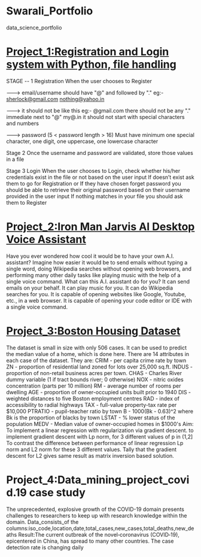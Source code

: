 # Swarali_Portfolio
data_science_portfolio
# [Project_1:Registration and Login system with Python, file handling](https://github.com/swarali0308/registration.py/blob/master/main.py)
STAGE -- 1 Registration When the user chooses to Register

---> email/username should have "@" and followed by "." eg:- sherlock@gmail.com nothing@yahoo.in

---> it should not be like this eg:- @gmail.com there should not be any "." immediate next to "@" my@.in it should not start with special characters and numbers

---> password (5 < password length > 16) Must have minimum one special character, one digit, one uppercase, one lowercase character

Stage 2 Once the username and password are validated, store those values in a file

Stage 3 Login When the user chooses to Login, check whether his/her credentials exist in the file or not based on the user input If doesn’t exist ask them to go for Registration or If they have chosen forget password you should be able to retrieve their original password based on their username provided in the user input If nothing matches in your file you should ask them to Register

# [Project_2:Iron Man Jarvis AI Desktop Voice Assistant](https://github.com/swarali0308/Desktop-Voice-Assistant.py/blob/master/main.py)
Have you ever wondered how cool it would be to have your own A.I. assistant? Imagine how easier it would be to send emails without typing a single word, doing Wikipedia searches without opening web browsers, and performing many other daily tasks like playing music with the help of a single voice command. What can this A.I. assistant do for you? It can send emails on your behalf. It can play music for you. It can do Wikipedia searches for you. It is capable of opening websites like Google, Youtube, etc., in a web browser. It is capable of opening your code editor or IDE with a single voice command.

# [Project_3:Boston Housing Dataset](https://github.com/swarali0308/machine-learning-LR-/blob/main/Boston%20Housing%20Dataset-LRGD.pdf)
The dataset is small in size with only 506 cases. It can be used to predict the median value of a home, which is done here. There are 14 attributes in each case of the dataset. They are: CRIM - per capita crime rate by town ZN - proportion of residential land zoned for lots over 25,000 sq.ft. INDUS - proportion of non-retail business acres per town. CHAS - Charles River dummy variable (1 if tract bounds river; 0 otherwise) NOX - nitric oxides concentration (parts per 10 million) RM - average number of rooms per dwelling AGE - proportion of owner-occupied units built prior to 1940 DIS - weighted distances to five Boston employment centres RAD - index of accessibility to radial highways TAX - full-value property-tax rate per $10,000 PTRATIO - pupil-teacher ratio by town B - 1000(Bk - 0.63)^2 where Bk is the proportion of blacks by town LSTAT - % lower status of the population MEDV - Median value of owner-occupied homes in $1000's Aim: To implement a linear regression with regularization via gradient descent. to implement gradient descent with Lp norm, for 3 different values of p in (1,2] To contrast the difference between performance of linear regression Lp norm and L2 norm for these 3 different values. Tally that the gradient descent for L2 gives same result as matrix inversion based solution.

# Project_4:Data_mining_project_covid.19 case study
The unprecedented, explosive growth of the COVID-19 domain presents challenges to researchers to keep up with research knowledge within the domain. Data_consists_of the columns:iso_code,location,date,total_cases,new_cases,total_deaths,new_deaths Result:The current outbreak of the novel‐coronavirus (COVID‐19), epicentered in China, has spread to many other countries. The case detection rate is changing daily
